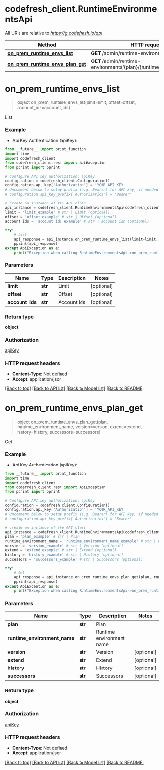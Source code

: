 # codefresh_client.RuntimeEnvironmentsApi

All URIs are relative to *https://g.codefresh.io/api*

Method | HTTP request | Description
------------- | ------------- | -------------
[**on_prem_runtime_envs_list**](RuntimeEnvironmentsApi.md#on_prem_runtime_envs_list) | **GET** /admin/runtime-environments | List
[**on_prem_runtime_envs_plan_get**](RuntimeEnvironmentsApi.md#on_prem_runtime_envs_plan_get) | **GET** /admin/runtime-environments/{plan}/{runtimeEnvironmentName} | Get


# **on_prem_runtime_envs_list**
> object on_prem_runtime_envs_list(limit=limit, offset=offset, account_ids=account_ids)

List

### Example

* Api Key Authentication (apiKey): 
```python
from __future__ import print_function
import time
import codefresh_client
from codefresh_client.rest import ApiException
from pprint import pprint

# Configure API key authorization: apiKey
configuration = codefresh_client.Configuration()
configuration.api_key['Authorization'] = 'YOUR_API_KEY'
# Uncomment below to setup prefix (e.g. Bearer) for API key, if needed
# configuration.api_key_prefix['Authorization'] = 'Bearer'

# create an instance of the API class
api_instance = codefresh_client.RuntimeEnvironmentsApi(codefresh_client.ApiClient(configuration))
limit = 'limit_example' # str | Limit (optional)
offset = 'offset_example' # str | Offset (optional)
account_ids = 'account_ids_example' # str | Account ids (optional)

try:
    # List
    api_response = api_instance.on_prem_runtime_envs_list(limit=limit, offset=offset, account_ids=account_ids)
    pprint(api_response)
except ApiException as e:
    print("Exception when calling RuntimeEnvironmentsApi->on_prem_runtime_envs_list: %s\n" % e)
```

### Parameters

Name | Type | Description  | Notes
------------- | ------------- | ------------- | -------------
 **limit** | **str**| Limit | [optional] 
 **offset** | **str**| Offset | [optional] 
 **account_ids** | **str**| Account ids | [optional] 

### Return type

**object**

### Authorization

[apiKey](../README.md#apiKey)

### HTTP request headers

 - **Content-Type**: Not defined
 - **Accept**: application/json

[[Back to top]](#) [[Back to API list]](../README.md#documentation-for-api-endpoints) [[Back to Model list]](../README.md#documentation-for-models) [[Back to README]](../README.md)

# **on_prem_runtime_envs_plan_get**
> object on_prem_runtime_envs_plan_get(plan, runtime_environment_name, version=version, extend=extend, history=history, successors=successors)

Get

### Example

* Api Key Authentication (apiKey): 
```python
from __future__ import print_function
import time
import codefresh_client
from codefresh_client.rest import ApiException
from pprint import pprint

# Configure API key authorization: apiKey
configuration = codefresh_client.Configuration()
configuration.api_key['Authorization'] = 'YOUR_API_KEY'
# Uncomment below to setup prefix (e.g. Bearer) for API key, if needed
# configuration.api_key_prefix['Authorization'] = 'Bearer'

# create an instance of the API class
api_instance = codefresh_client.RuntimeEnvironmentsApi(codefresh_client.ApiClient(configuration))
plan = 'plan_example' # str | Plan
runtime_environment_name = 'runtime_environment_name_example' # str | Runtime environment name
version = 'version_example' # str | Version (optional)
extend = 'extend_example' # str | Extend (optional)
history = 'history_example' # str | History (optional)
successors = 'successors_example' # str | Successors (optional)

try:
    # Get
    api_response = api_instance.on_prem_runtime_envs_plan_get(plan, runtime_environment_name, version=version, extend=extend, history=history, successors=successors)
    pprint(api_response)
except ApiException as e:
    print("Exception when calling RuntimeEnvironmentsApi->on_prem_runtime_envs_plan_get: %s\n" % e)
```

### Parameters

Name | Type | Description  | Notes
------------- | ------------- | ------------- | -------------
 **plan** | **str**| Plan | 
 **runtime_environment_name** | **str**| Runtime environment name | 
 **version** | **str**| Version | [optional] 
 **extend** | **str**| Extend | [optional] 
 **history** | **str**| History | [optional] 
 **successors** | **str**| Successors | [optional] 

### Return type

**object**

### Authorization

[apiKey](../README.md#apiKey)

### HTTP request headers

 - **Content-Type**: Not defined
 - **Accept**: application/json

[[Back to top]](#) [[Back to API list]](../README.md#documentation-for-api-endpoints) [[Back to Model list]](../README.md#documentation-for-models) [[Back to README]](../README.md)

